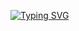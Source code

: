 [![Typing SVG](https://readme-typing-svg.demolab.com/?lines=HALLO+FRIENDS;MAU+APA+NGEREKOD+ATAU+PAKAI+SCRIPT...?+STAR+JANGAN+LUPA+YA+⭐)](https://git.io/typing-svg)

